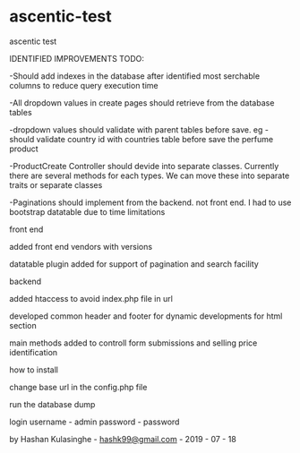 # ascentic-test
ascentic test


IDENTIFIED IMPROVEMENTS TODO:

-Should add indexes in the database after identified most serchable columns to reduce query execution time

-All dropdown values in create pages should retrieve from the database tables

-dropdown values should validate with parent tables before save. eg - should validate country id with countries table before save the perfume product

-ProductCreate Controller should devide into separate classes. Currently there are several methods for each types. We can move these into separate traits or separate classes


-Paginations should implement from the backend. not front end. I had to use bootstrap datatable due to time limitations




front end

added front end vendors with versions

datatable plugin added for support of pagination and search facility

backend

added htaccess to avoid index.php file in url

developed common header and footer for dynamic developments for html section

main methods added to controll form submissions and selling price identification


how to install

change base url in the config.php file

run the database dump

login 
	username - admin
	password - password



by Hashan Kulasinghe - hashk99@gmail.com - 2019 - 07 - 18
